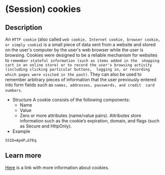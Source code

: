 # (Session) cookies
## Description
An `HTTP cookie` (also called `web cookie, Internet cookie, browser cookie, or simply cookie`) is a small piece of data 
sent from a website and stored on the user's computer by the user's web browser while the user is browsing. Cookies 
were designed to be a reliable mechanism for websites to `remember stateful information (such as items added in the 
shopping cart in an online store) or to record the user's browsing activity (including clicking particular buttons, 
logging in, or recording which pages were visited in the past)`. They can also be used to remember arbitrary pieces 
of information that the user previously entered into form fields such as `names, addresses, passwords, and credit 
card numbers`.
* Structure
A cookie consists of the following components:
  * Name
  * Value
  * Zero or more attributes (name/value pairs). Attributes store information such as the cookie’s expiration, domain, and flags (such as Secure and HttpOnly).
* Example 
```
SSID=Ap4P…GTEq
```
## Learn more
[Here](https://en.wikipedia.org/wiki/HTTP_cookie) is a link with more information about cookies.
